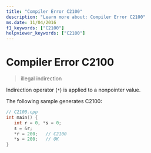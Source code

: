 ```yaml
---
title: "Compiler Error C2100"
description: "Learn more about: Compiler Error C2100"
ms.date: 11/04/2016
f1_keywords: ["C2100"]
helpviewer_keywords: ["C2100"]
---
```

# Compiler Error C2100

> illegal indirection

Indirection operator (`*`) is applied to a nonpointer value.

The following sample generates C2100:

```cpp
// C2100.cpp
int main() {
   int r = 0, *s = 0;
   s = &r;
   *r = 200;   // C2100
   *s = 200;   // OK
}
```

